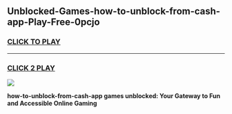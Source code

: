 
## Unblocked-Games-how-to-unblock-from-cash-app-Play-Free-0pcjo
<h3>
<a href="https://premium76.site?title=how-to-unblock-from-cash-app&ref=20M">CLICK TO PLAY</a></h3>
<hr>

<h3>
<a href="https://premium76.site?title=how-to-unblock-from-cash-app&ref=20M">CLICK 2 PLAY</a>
  
</h3>

<a href="https://premium76.site?title=how-to-unblock-from-cash-app&ref=19M"><img src="https://clearcache.store/games.png"></a>


**how-to-unblock-from-cash-app games unblocked: Your Gateway to Fun and Accessible Online Gaming**
